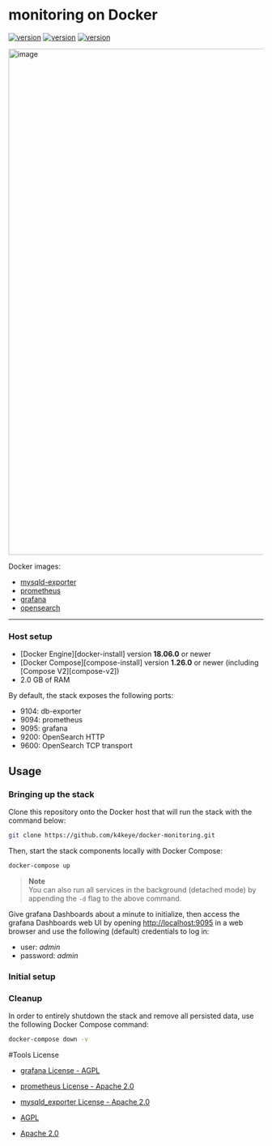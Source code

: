 # monitoring on Docker

[![version](https://img.shields.io/badge/prometheus-latest-00bfb3?style=flat&logo=prometheus)](https://github.com/prometheus/prometheus)
[![version](https://img.shields.io/badge/grafana-latest-00bfb3?style=flat&logo=grafana)](https://github.com/grafana/grafana)
[![version](https://img.shields.io/badge/OpenSearch-2.6.0-00bfb3?style=flat&logo=elastic-stack)](https://github.com/opensearch-project)

<img width="1000" alt="image" src="https://user-images.githubusercontent.com/52993842/233903291-9381a0af-9ffb-49d5-8661-a97d428b118c.png">


Docker images:

* [mysqld-exporter](https://hub.docker.com/r/prom/mysqld-exporter/)
* [prometheus](https://hub.docker.com/r/prom/prometheus)
* [grafana](https://hub.docker.com/r/grafana/grafana)
* [opensearch](https://hub.docker.com/r/opensearchproject/opensearch)
 
---


### Host setup

* [Docker Engine][docker-install] version **18.06.0** or newer
* [Docker Compose][compose-install] version **1.26.0** or newer (including [Compose V2][compose-v2])
* 2.0 GB of RAM


By default, the stack exposes the following ports:

* 9104: db-exporter
* 9094: prometheus
* 9095: grafana
* 9200: OpenSearch HTTP
* 9600: OpenSearch TCP transport

## Usage

### Bringing up the stack

Clone this repository onto the Docker host that will run the stack with the command below:

```sh
git clone https://github.com/k4keye/docker-monitoring.git
```

Then, start the stack components locally with Docker Compose:

```sh
docker-compose up
```

> **Note**  
> You can also run all services in the background (detached mode) by appending the `-d` flag to the above command.

Give grafana Dashboards about a minute to initialize, then access the grafana Dashboards web UI by opening <http://localhost:9095> in a web
browser and use the following (default) credentials to log in:

* user: *admin*
* password: *admin*

### Initial setup

### Cleanup


In order to entirely shutdown the stack and remove all persisted data, use the following Docker Compose command:

```sh
docker-compose down -v
```


#Tools License

- [grafana License - AGPL](https://grafana.com/licensing/)
- [prometheus License - Apache 2.0](https://github.com/prometheus/prometheus/blob/main/LICENSE)
- [mysqld_exporter License - Apache 2.0](https://github.com/prometheus/mysqld_exporter/blob/main/LICENSE)


- [AGPL](https://sktelecom.github.io/guide/use/obligation/agpl-3.0/)
- [Apache 2.0](https://sktelecom.github.io/guide/use/obligation/apache-2.0/)


